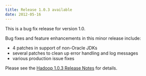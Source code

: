 ```yaml
---
title: Release 1.0.3 available
date: 2012-05-16
---
```


This is a bug fix release for version 1.0.

Bug fixes and feature enhancements in this minor release include:

-   4 patches in support of non-Oracle JDKs
-   several patches to clean up error handling and log messages
-   various production issue fixes

Please see the [Hadoop 1.0.3 Release
Notes](http://hadoop.apache.org/docs/r1.0.3/releasenotes.html) for
details.

